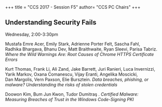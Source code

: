 +++
title = "CCS 2017 - Session F5"
author= "CCS PC Chairs"
+++
<p>
<h2>Understanding Security Fails</h2>Wednesday, 2:00-3:30pm<p><p><div class="hanging">Mustafa&nbsp;Emre&nbsp;Acer, Emily&nbsp;Stark, Adrienne&nbsp;Porter&nbsp;Felt, Sascha&nbsp;Fahl, Radhika&nbsp;Bhargava, Bhanu&nbsp;Dev, Matt&nbsp;Braithwaite, Ryan&nbsp;Sleevi, Parisa&nbsp;Tabriz. <em>Where the Wild Warnings Are: Root Causes of Chrome HTTPS Certificate Errors</em></div></p>
<p><div class="hanging">Kurt&nbsp;Thomas, Frank&nbsp;Li, Ali&nbsp;Zand, Jake&nbsp;Barrett, Juri&nbsp;Ranieri, Luca&nbsp;Invernizzi, Yarik&nbsp;Markov, Oxana&nbsp;Comanescu, Vijay&nbsp;Eranti, Angelika&nbsp;Moscicki, Dan&nbsp;Margolis, Vern&nbsp;Paxson, Elie&nbsp;Bursztein. <em>Data breaches, phishing, or malware? Understanding the risks of stolen credentials</em></div></p>
<p><div class="hanging">Doowon&nbsp;Kim, Bum&nbsp;Jun&nbsp;Kwon, Tudor&nbsp;Dumitra&#351;&nbsp;. <em>Certified Malware: Measuring Breaches of Trust in the Windows Code-Signing PKI</em></div></p>
